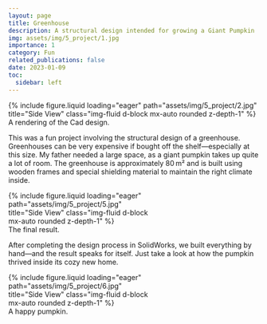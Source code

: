 ```yaml
---
layout: page
title: Greenhouse
description: A structural design intended for growing a Giant Pumpkin
img: assets/img/5_project/1.jpg
importance: 1
category: Fun
related_publications: false
date: 2023-01-09
toc:
  sidebar: left
---
```


<div class="row">
  <div class="col-sm mt-3 mt-md-0">
    <div class="mx-auto" style="max-width: 500px;">
      {% include figure.liquid loading="eager" path="assets/img/5_project/2.jpg" title="Side View" class="img-fluid d-block mx-auto rounded z-depth-1" %}
    </div>
  </div>
</div>
<div class="caption">
    A rendering of the Cad design. 
</div>

This was a fun project involving the structural design of a greenhouse. Greenhouses can be very expensive if bought off the shelf—especially at this size. My father needed a large space, as a giant pumpkin takes up quite a lot of room. The greenhouse is approximately 80 m² and is built using wooden frames and special shielding material to maintain the right climate inside.


<div class="row">
  <div class="col-sm mt-3 mt-md-0">
    <div class="mx-auto" style="max-width: 300px;">
      {% include figure.liquid loading="eager" path="assets/img/5_project/5.jpg" title="Side View" class="img-fluid d-block mx-auto rounded z-depth-1" %}
    </div>
  </div>
</div>
<div class="caption">
    The final result.
</div>


After completing the design process in SolidWorks, we built everything by hand—and the result speaks for itself. Just take a look at how the pumpkin thrived inside its cozy new home.

<div class="row">
  <div class="col-sm mt-3 mt-md-0">
    <div class="mx-auto" style="max-width: 300px;">
      {% include figure.liquid loading="eager" path="assets/img/5_project/6.jpg" title="Side View" class="img-fluid d-block mx-auto rounded z-depth-1" %}
    </div>
  </div>
</div>
<div class="caption">
    A happy pumpkin.
</div>
